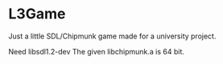 L3Game
======

Just a little SDL/Chipmunk game made for a university project.

Need libsdl1.2-dev
The given libchipmunk.a is 64 bit.
